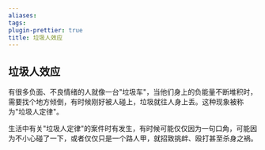 ```yaml
---
aliases: 
tags: 
plugin-prettier: true
title: 垃圾人效应
---
```

## 垃圾人效应

有很多负面、不良情绪的人就像一台"垃圾车"，当他们身上的负能量不断堆积时，需要找个地方倾倒，有时候刚好被人碰上，垃圾就往人身上丢。这种现象被称为"垃圾人定律"。

生活中有关"垃圾人定律"的案件时有发生，有时候可能仅仅因为一句口角，可能因为不小心碰了一下，或者仅仅只是一个路人甲，就招致挑衅、殴打甚至杀身之祸。

